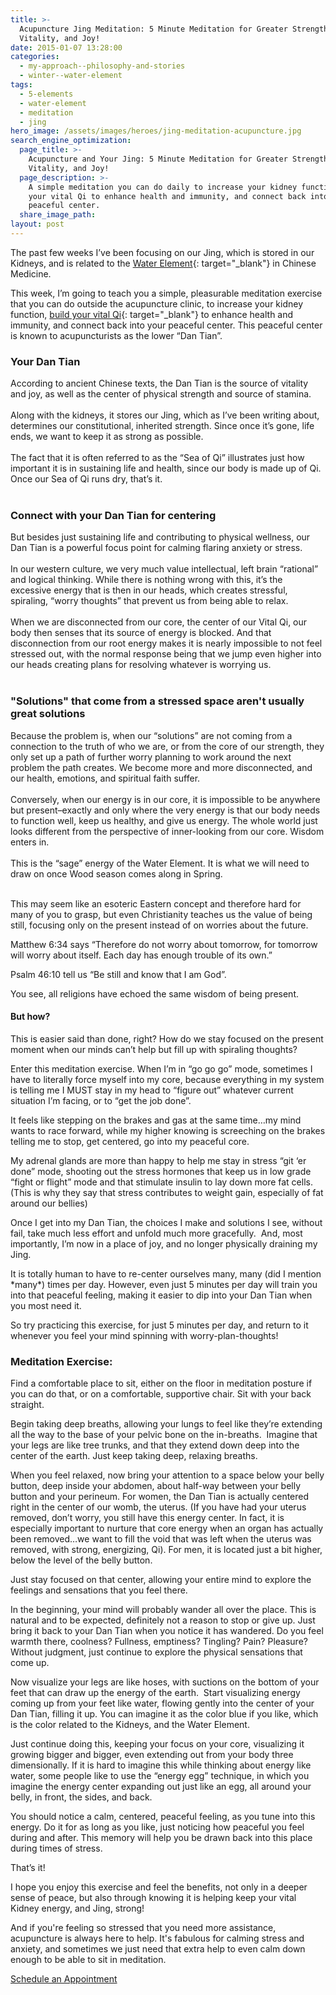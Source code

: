 ```yaml
---
title: >-
  Acupuncture Jing Meditation: 5 Minute Meditation for Greater Strength,
  Vitality, and Joy!
date: 2015-01-07 13:28:00
categories:
  - my-approach--philosophy-and-stories
  - winter--water-element
tags:
  - 5-elements
  - water-element
  - meditation
  - jing
hero_image: /assets/images/heroes/jing-meditation-acupuncture.jpg
search_engine_optimization:
  page_title: >-
    Acupuncture and Your Jing: 5 Minute Meditation for Greater Strength,
    Vitality, and Joy!
  page_description: >-
    A simple meditation you can do daily to increase your kidney function, build
    your vital Qi to enhance health and immunity, and connect back into your
    peaceful center.
  share_image_path:
layout: post
---
```


The past few weeks I’ve been focusing on our Jing, which is stored in our Kidneys, and is related to the [Water Element](/2017/12/31/water-element-its-depths-will-keep-you-balanced-in-winter/){: target="_blank"} in Chinese Medicine.

This week, I’m going to teach you a simple, pleasurable meditation exercise that you can do outside the acupuncture clinic, to increase your kidney function, [build your vital Qi](/2015/01/02/foods-to-nourish-your-jing-an-acupuncturists-approach-to-using-chinese-medicine-nutritional-principles-for-staying-healthy/){: target="_blank"} to enhance health and immunity, and connect back into your peaceful center. This peaceful center is known to acupuncturists as the lower “Dan Tian”.

<div><h3>Your Dan Tian</h3><div>According to ancient Chinese texts, the Dan Tian is the source of vitality and joy, as well as the center of physical strength and source of stamina.</div><div>&nbsp;</div><div>Along with the kidneys, it stores our Jing, which as I&rsquo;ve been writing about, determines our constitutional, inherited strength. Since once it&rsquo;s gone, life ends, we want to keep it as strong as possible.</div><div>&nbsp;</div><div>The fact that it is often referred to as the &ldquo;Sea of Qi&rdquo; illustrates just how important it is in sustaining life and health, since our body is made up of Qi. Once our Sea of Qi runs dry, that&rsquo;s it.</div><div>&nbsp;</div><h3>Connect with your Dan Tian for centering</h3><div>But besides just sustaining life and contributing to physical wellness, our Dan Tian is a powerful focus point for calming flaring anxiety or stress.</div><div>&nbsp;</div><div>In our western culture, we very much value intellectual, left brain &ldquo;rational&rdquo; and logical thinking. While there is nothing wrong with this, it&rsquo;s the excessive energy that is then in our heads, which creates stressful, spiraling, &ldquo;worry thoughts&rdquo; that prevent us from being able to relax.</div><div>&nbsp;</div><div>When we are disconnected from our core, the center of our Vital Qi, our body then senses that its source of energy is blocked. And that disconnection from our root energy makes it is nearly impossible to not feel stressed out, with the normal response being that we jump even higher into our heads creating plans for resolving whatever is worrying us.</div><div>&nbsp;</div><h3>"Solutions" that come from a stressed space aren't usually great solutions</h3><div>Because the problem is, when our &ldquo;solutions&rdquo; are not coming from a connection to the truth of who we are, or from the core of our strength, they only set up a path of further worry planning to work around the next problem the path creates. We become more and more disconnected, and our health, emotions, and spiritual faith suffer.</div><div>&nbsp;</div><div>Conversely, when our energy is in our core, it is impossible to be anywhere but present&ndash;exactly and only where the very energy is that our body needs to function well, keep us healthy, and give us energy. The whole world just looks different from the perspective of inner-looking from our core. Wisdom enters in.</div><div>&nbsp;</div><div>This is the &ldquo;sage&rdquo; energy of the Water Element. It is what we will need to draw on once Wood season comes along in Spring.</div><div>&nbsp;</div><p>This may seem like an esoteric Eastern concept and therefore hard for many of you to grasp, but even Christianity teaches us the value of being still, focusing only on the present instead of on worries about the future.</p><p>Matthew 6:34 says &ldquo;Therefore do not worry about tomorrow, for tomorrow will worry about itself. Each day has enough trouble of its own.&rdquo;</p><p>Psalm 46:10 tell us &ldquo;Be still and know that I am God&rdquo;.&nbsp;</p><p>You see, all religions have echoed the same wisdom of being present.</p><h4>But how?</h4><p>This is easier said than done, right? How do we stay focused on the present moment when our minds can&rsquo;t help but fill up with spiraling thoughts?</p><p>Enter this meditation exercise. When I&rsquo;m in &ldquo;go go go&rdquo; mode, sometimes I have to literally force myself into my core, because everything in my system is telling me I MUST stay in my head to &ldquo;figure out&rdquo; whatever current situation I&rsquo;m facing, or to &ldquo;get the job done&rdquo;.</p><p>It feels like stepping on the brakes and gas at the same time&hellip;my mind wants to race forward, while my higher knowing is screeching on the brakes telling me to stop, get centered, go into my peaceful core.</p><p>My adrenal glands are more than happy to help me stay in stress &ldquo;git &lsquo;er done&rdquo; mode, shooting out the stress hormones that keep us in low grade &ldquo;fight or flight&rdquo; mode and that stimulate insulin to lay down more fat cells. (This is why they say that stress contributes to weight gain, especially of fat around our bellies)&nbsp;</p><p>Once I get into my Dan Tian, the choices I make and solutions I see, without fail, take much less effort and unfold much more gracefully.&nbsp; And, most importantly, I&rsquo;m now in a place of joy, and no longer physically draining my Jing.</p><p>It is totally human to have to re-center ourselves many, many (did I mention *many*) times per day. However, even just 5 minutes per day will train you into that peaceful feeling, making it easier to dip into your Dan Tian when you most need it.</p><p>So try practicing this exercise, for just 5 minutes per day, and return to it whenever you feel your mind spinning with worry-plan-thoughts!</p><h3>Meditation Exercise:</h3><p>Find a comfortable place to sit, either on the floor in meditation posture if you can do that, or on a comfortable, supportive chair. Sit with your back straight.</p><p>Begin taking deep breaths, allowing your lungs to feel like they&rsquo;re extending all the way to the base of your pelvic bone on the in-breaths.&nbsp; Imagine that your legs are like tree trunks, and that they extend down deep into the center of the earth. Just keep taking deep, relaxing breaths.</p><p>When you feel relaxed, now bring your attention to a space below your belly button, deep inside your abdomen, about half-way between your belly button and your perineum. For women, the Dan Tian is actually centered right in the center of our womb, the uterus. (If you have had your uterus removed, don&rsquo;t worry, you still have this energy center. In fact, it is especially important to nurture that core energy when an organ has actually been removed&hellip;we want to fill the void that was left when the uterus was removed, with strong, energizing, Qi). For men, it is located just a bit higher, below the level of the belly button.</p><p>Just stay focused on that center, allowing your entire mind to explore the feelings and sensations that you feel there.</p><p>In the beginning, your mind will probably wander all over the place. This is natural and to be expected, definitely not a reason to stop or give up. Just bring it back to your Dan Tian when you notice it has wandered. Do you feel warmth there, coolness? Fullness, emptiness? Tingling? Pain? Pleasure? Without judgment, just continue to explore the physical sensations that come up.</p><p>Now visualize your legs are like hoses, with suctions on the bottom of your feet that can draw up the energy of the earth.&nbsp; Start visualizing energy coming up from your feet like water, flowing gently into the center of your Dan Tian, filling it up. You can imagine it as the color blue if you like, which is the color related to the Kidneys, and the Water Element.</p><p>Just continue doing this, keeping your focus on your core, visualizing it growing bigger and bigger, even extending out from your body three dimensionally. If it is hard to imagine this while thinking about energy like water, some people like to use the &ldquo;energy egg&rdquo; technique, in which you imagine the energy center expanding out just like an egg, all around your belly, in front, the sides, and back.</p><p>You should notice a calm, centered, peaceful feeling, as you tune into this energy. Do it for as long as you like, just noticing how peaceful you feel during and after. This memory will help you be drawn back into this place during times of stress.</p><p>That&rsquo;s it!</p><p>I hope you enjoy this exercise and feel the benefits, not only in a deeper sense of peace, but also through knowing it is helping keep your vital Kidney energy, and Jing, strong!</p><p>And if you're feeling so stressed that you need more assistance, acupuncture is always here to help. It's fabulous for calming stress and anxiety, and sometimes we just need that extra help to even calm down enough to be able to sit in meditation.</p><p class="align-to-center"><a class="call-to-action" data-cms-editor-link-style="undefined" href="/make-an-appointment/">Schedule an Appointment</a></p></div>